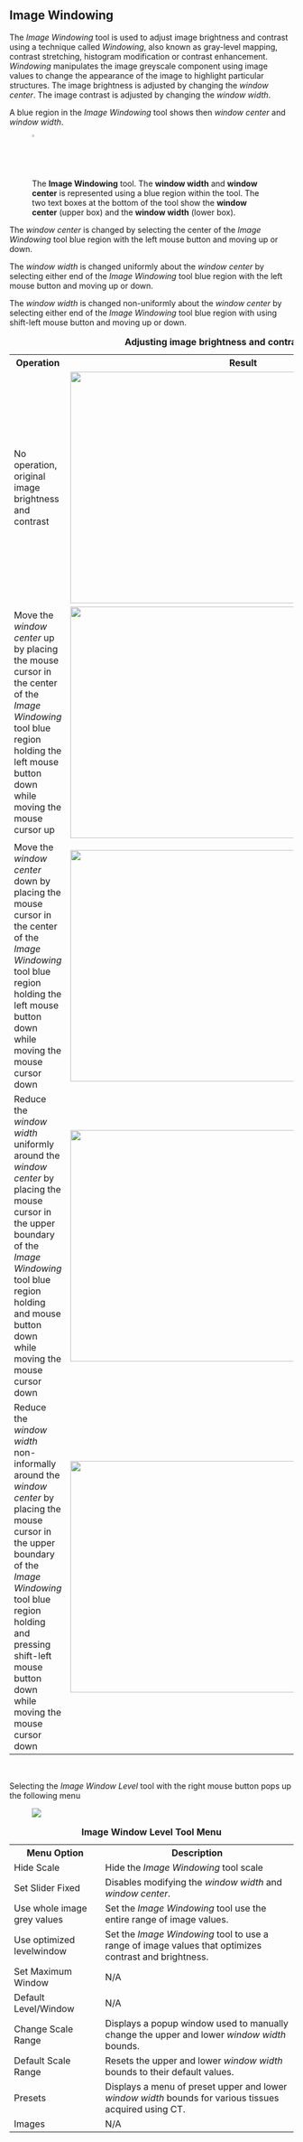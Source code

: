 <br>
<h2 id="image_windowing"> Image Windowing </h2>

The <i>Image Windowing</i> tool is used to adjust image brightness and contrast using a technique called <i>Windowing</i>,
also known as gray-level mapping, contrast stretching, histogram modification or contrast enhancement.
<i>Windowing</i> manipulates the image greyscale component using image values to change the appearance of the
image to highlight particular structures. The image brightness is adjusted by changing the <i>window center</i>.
The image contrast is adjusted by changing the <i>window width</i>.

A blue region in the <i>Image Windowing</i> tool shows then <i>window center</i> and <i>window width</i>.

<figure>
  <img class="svImg svImgXs"  src="/documentation/quickguide/gui/images/image-window-level-tool.png" style="width:2%">
  <figcaption class="svCaption"> The <b>Image Windowing</b> tool. The <b>window width</b> and <b>window center</b> is 
      represented using a blue region within the tool. The two text boxes at the bottom of the tool show the 
      <b>window center</b> (upper box) and the <b>window width</b> (lower box).
  </figcaption>
</figure>

The <i>window center</i> is changed by selecting the center of the <i>Image Windowing</i> tool blue region with the
left mouse button and moving up or down.

The <i>window width</i> is changed uniformly about the <i>window center</i> by selecting either end of the
<i>Image Windowing</i> tool blue region with the left mouse button and moving up or down.

The <i>window width</i> is changed non-uniformly about the <i>window center</i> by selecting either end of the
<i>Image Windowing</i> tool blue region with using shift-left mouse button and moving up or down.

<table class="table table-bordered" style="width:100%">
  <caption> <b> Adjusting image brightness and contrast </b> </caption>
  <tr>
    <th> Operation </th>
    <th> Result </th>
  </tr>

  <tr>
    <td> No operation, original image brightness and contrast </td>
    <td> <img src="/documentation/quickguide/gui/images/image-window-level-demo-1.png" width="612" height="410"> </td>
  </tr>

  <tr>
    <td> Move the <i>window center</i> up by placing the mouse cursor in the center of the <i>Image Windowing</i> tool 
         blue region holding the left mouse button down while moving the mouse cursor up </td>
    <td> <img src="/documentation/quickguide/gui/images/image-window-level-demo-2.png" width="612" height="410"> </td>
  </tr>

  <tr>
    <td> Move the <i>window center</i> down by placing the mouse cursor in the center of the <i>Image Windowing</i> tool
         blue region holding the left mouse button down while moving the mouse cursor down 
    </td>
    <td> <img src="/documentation/quickguide/gui/images/image-window-level-demo-3.png" width="612" height="410"> </td>
  </tr>

  <tr>
    <td> Reduce the <i>window width</i> uniformly around the <i>window center</i> by placing the mouse cursor in the upper 
         boundary of the <i>Image Windowing</i> tool blue region holding and mouse button down while moving the mouse cursor down 
    </td>
    <td> <img src="/documentation/quickguide/gui/images/image-window-level-demo-4.png" width="612" height="410"> </td>
  </tr>

  <tr>
    <td> Reduce the <i>window width</i> non-informally around the <i>window center</i> by placing the mouse cursor in the upper 
         boundary of the <i>Image Windowing</i> tool blue region holding and pressing shift-left mouse button down while 
         moving the mouse cursor down 
    </td>
    <td> <img src="/documentation/quickguide/gui/images/image-window-level-demo-5.png" width="612" height="410"> </td>
  </tr>

</table>
<br>

Selecting the <i>Image Window Level</i> tool with the right mouse button pops up the following menu

<figure>
  <img class="svImg svImgSm"  src="/documentation/quickguide/gui/images/image-window-level-menu-1.png"> 
  <figcaption class="svCaption" ></figcaption>
</figure>

<table class="table table-bordered" style="width:100%">
  <caption> <b> Image Window Level Tool Menu </b> </caption>
  <tr>
    <th> Menu Option </th>
    <th> Description </th>
  </tr>

  <tr>
    <td> Hide Scale </td>
    <td> Hide the <i>Image Windowing</i> tool scale  </td>
  </tr>

  <tr>
    <td> Set Slider Fixed  </td>
    <td> Disables modifying the <i>window width</i> and <i>window center</i>. </td>
  </tr>
  
  <tr>
    <td> Use whole image grey values  </td>
    <td> Set the <i>Image Windowing</i> tool use the entire range of image values. </td>
  </tr>

  <tr>
    <td> Use optimized levelwindow </td>
    <td> Set the <i>Image Windowing</i> tool to use a range of image values that optimizes contrast and brightness. </td>
  </tr>
  
  <tr>
    <td> Set Maximum Window </td>
    <td> N/A </td>
  </tr>
  
  <tr>
    <td> Default Level/Window </td>
    <td> N/A </td>
  </tr>
  
  <tr>
    <td>     Change Scale Range   </td>
    <td> Displays a popup window used to manually change the upper and lower  <i>window width</i> bounds. </td>
  </tr>
  
  <tr>
    <td>     Default Scale Range  </td>
    <td> Resets the upper and lower <i>window width</i> bounds to their default values. </td>
  </tr>
  
  <tr>
    <td>     Presets      </td>
    <td> Displays a menu of preset upper and lower <i>window width</i> bounds for various tissues acquired using CT. </td>
  </tr>

  <tr>
    <td>     Images      </td>
    <td> N/A </td>
  </tr>
</table>
